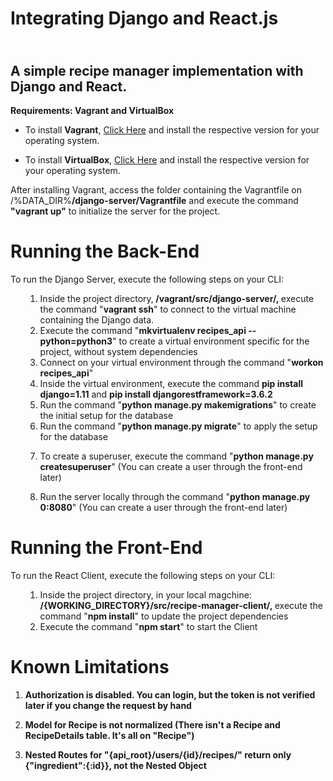 <h1>Integrating Django and React.js</h1>
<h2><br />A simple recipe manager implementation with Django and React.</h2>
<p><strong>Requirements: Vagrant and VirtualBox</strong></p>
<ul>
<li>To install <strong>Vagrant</strong>,&nbsp;<a href="https://www.vagrantup.com/downloads.html">Click Here</a> and install the respective version for your operating system.</li>
</ul>
<ul>
<li>To install <strong>VirtualBox</strong>,&nbsp;<a href="https://www.virtualbox.org/wiki/Downloads">Click Here</a> and install the respective version for your operating system.</li>
</ul>
<p>After installing Vagrant, access the folder containing the Vagrantfile on /%DATA_DIR%<strong>/django-server/Vagrantfile</strong> and execute the command <strong>"vagrant up"</strong> to initialize the server for the project.</p>
<h1>Running the Back-End</h1>
<p>To run the Django Server, execute the following steps on your CLI:</p>
<ol>
<ol>
<li>Inside the project directory,<strong> /vagrant/src/django-server/,&nbsp;</strong>execute the command "<strong>vagrant ssh</strong>" to connect to the virtual machine containing the Django data.
</li>
<li>Execute the command "<strong>mkvirtualenv recipes_api --python=python3</strong>" to create a virtual environment specific for the project, without system dependencies
</li>
<li>Connect on your virtual environment through the command "<strong>workon recipes_api</strong>"
</li>
<li>Inside the virtual environment, execute the command <strong>pip install django=1.11</strong> and&nbsp;<strong>pip install djangorestframework=3.6.2</strong>
</li>
<li>Run the command "<strong>python manage.py makemigrations</strong>" to create the initial setup for the database
</li>
<li>Run the command "<strong>python manage.py migrate</strong>" to apply the setup for the database
</li>
<li>
<p>To create a superuser, execute the command "<strong>python manage.py createsuperuser</strong>" (You can create a user through the front-end later)&nbsp;</p>
</li>
<li>
<p>Run the server locally through the command "<strong>python manage.py 0:8080</strong>" (You can create a user through the front-end later)&nbsp;</p>
</li>
</ol>
</ol>
<h1>Running the Front-End</h1>
<p>To run the React Client, execute the following steps on your CLI:</p>
<ol>
<ol>
<li>Inside the project directory, in your local magchine: <strong> /{WORKING_DIRECTORY}/src/recipe-manager-client/,&nbsp;</strong>execute the command "<strong>npm install</strong>" to update the project dependencies
</li>
<li>Execute the command "<strong>npm start</strong>" to start the Client
</li>
</ol>
</ol>
<h1>Known Limitations</h1>
<ol>
<li>
<p><strong>Authorization is disabled. You can login, but the token is not verified later if you change the request by hand</strong>&nbsp;</p>
</li>
<li>
<p><strong>Model for Recipe is not normalized (There isn't a Recipe and RecipeDetails table. It's all on "Recipe")</strong>&nbsp;</p>
</li>
<li>
<p><strong>Nested Routes for "{api_root}/users/{id}/recipes/"  return only {"ingredient":{:id}}, not the Nested Object</strong>&nbsp;</p>
</li>
</ol>
